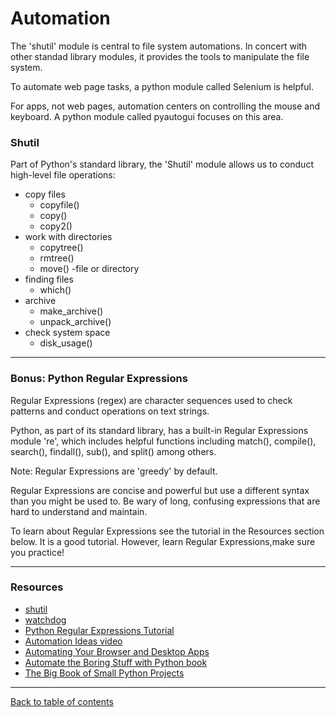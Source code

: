 # Automation

The 'shutil' module is central to file system automations.  In concert with other standad library modules, it provides the tools to manipulate the file system.

To automate web page tasks, a python module called Selenium is helpful.

For apps, not web pages, automation centers on controlling the mouse and keyboard.  A python module called pyautogui focuses on this area.

### Shutil

Part of Python's standard library, the 'Shutil' module allows us to conduct high-level file operations:
- copy files
  - copyfile()
  - copy()
  - copy2()
- work with directories
  - copytree()
  - rmtree()
  - move() -file or directory
- finding files
  - which()
- archive
  - make_archive()
  - unpack_archive()
- check system space
  - disk_usage()

---

### Bonus: Python Regular Expressions

Regular Expressions (regex) are character sequences used to check patterns and conduct operations on text strings.

Python, as part of its standard library, has a built-in Regular Expressions module 're', which includes helpful functions including match(), compile(), search(), findall(), sub(), and split() among others.

Note: Regular Expressions are 'greedy' by default.

Regular Expressions are concise and powerful but use a different syntax than you might be used to.  Be wary of long, confusing expressions that are hard to understand and maintain.

To learn about Regular Expressions see the tutorial in the Resources section below.  It is a good tutorial.  However, learn Regular Expressions,make sure you practice!

---

### Resources

- [shutil](https://pymotw.com/3/shutil/)
- [watchdog](https://pythonhosted.org/watchdog/)
- [Python Regular Expressions Tutorial](https://www.datacamp.com/tutorial/python-regular-expression-tutorial)
- [Automation Ideas video](https://www.youtube.com/watch?v=qbW6FRbaSl0&t=69s)
- [Automating Your Browser and Desktop Apps](https://www.youtube.com/watch?v=dZLyfbSQPXI)
- [Automate the Boring Stuff with Python book](https://automatetheboringstuff.com/)
- [The Big Book of Small Python Projects](https://nostarch.com/big-book-small-python-projects)

---

[Back to table of contents](../README.md)